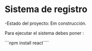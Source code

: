 <h1> Sistema de registro </h1>

-Estado del proyecto: Em construcción.

Para ejecutar el sistema debes poner :

```npm install react````

